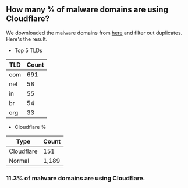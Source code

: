 ## How many % of malware domains are using Cloudflare?


We downloaded the malware domains from [here](https://urlhaus.abuse.ch) and filter out duplicates.
Here's the result.


[//]: # (start replacement)


- Top 5 TLDs

| TLD | Count |
| --- | --- |
| com | 691 |
| net | 58 |
| in | 55 |
| br | 54 |
| org | 33 |


- Cloudflare %

| Type | Count |
| --- | --- |
| Cloudflare | 151 |
| Normal | 1,189 |


### 11.3% of malware domains are using Cloudflare.